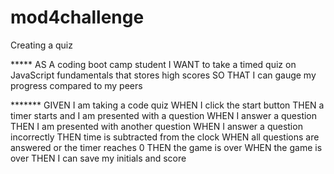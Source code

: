 # mod4challenge
Creating a quiz



***** AS A coding boot camp student
I WANT to take a timed quiz on JavaScript fundamentals that stores high scores
SO THAT I can gauge my progress compared to my peers


******* GIVEN I am taking a code quiz
WHEN I click the start button
THEN a timer starts and I am presented with a question
WHEN I answer a question
THEN I am presented with another question
WHEN I answer a question incorrectly
THEN time is subtracted from the clock
WHEN all questions are answered or the timer reaches 0
THEN the game is over
WHEN the game is over
THEN I can save my initials and score